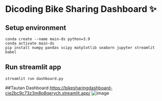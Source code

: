 # Dicoding Bike Sharing Dashboard ✨

## Setup environment
```
conda create --name main-ds python=3.9
conda activate main-ds
pip install numpy pandas scipy matplotlib seaborn jupyter streamlit babel
```

## Run streamlit app
```
streamlit run dashboard.py
```

##Tautan Dashboard
https://bikesharingdashboard-cie2bc9c73z3m8p8qerych.streamlit.app/
![image](https://github.com/Mukabatak/bikesharingdashboard/assets/114991629/6a200288-b869-4489-b080-3a261030b0c1)
